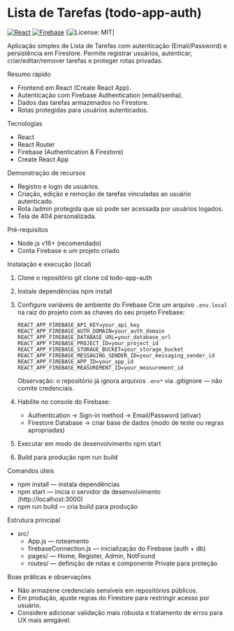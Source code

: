 # Lista de Tarefas (todo-app-auth)

[![React](https://img.shields.io/badge/React-19.1.1-61DAFB?logo=react&logoColor=white)](https://reactjs.org/) [![Firebase](https://img.shields.io/badge/Firebase-12.2.1-FFCA28?logo=firebase&logoColor=black)](https://firebase.google.com/) [![License: MIT](https://img.shields.io/badge/License-MIT-green.svg)]

Aplicação simples de Lista de Tarefas com autenticação (Email/Password) e persistência em Firestore. Permite registrar usuários, autenticar, criar/editar/remover tarefas e proteger rotas privadas.

Resumo rápido
- Frontend em React (Create React App).
- Autenticação com Firebase Authentication (email/senha).
- Dados das tarefas armazenados no Firestore.
- Rotas protegidas para usuários autenticados.

Tecnologias
- React
- React Router
- Firebase (Authentication & Firestore)
- Create React App

Demonstração de recursos
- Registro e login de usuários.
- Criação, edição e remoção de tarefas vinculadas ao usuário autenticado.
- Rota /admin protegida que só pode ser acessada por usuários logados.
- Tela de 404 personalizada.

Pré-requisitos
- Node.js v16+ (recomendado)
- Conta Firebase e um projeto criado

Instalação e execução (local)
1. Clone o repositório
   git clone <seu-repo-url>
   cd todo-app-auth

2. Instale dependências
   npm install

3. Configure variáveis de ambiente do Firebase
   Crie um arquivo `.env.local` na raiz do projeto com as chaves do seu projeto Firebase:

   ```
   REACT_APP_FIREBASE_API_KEY=your_api_key
   REACT_APP_FIREBASE_AUTH_DOMAIN=your_auth_domain
   REACT_APP_FIREBASE_DATABASE_URL=your_database_url
   REACT_APP_FIREBASE_PROJECT_ID=your_project_id
   REACT_APP_FIREBASE_STORAGE_BUCKET=your_storage_bucket
   REACT_APP_FIREBASE_MESSAGING_SENDER_ID=your_messaging_sender_id
   REACT_APP_FIREBASE_APP_ID=your_app_id
   REACT_APP_FIREBASE_MEASUREMENT_ID=your_measurement_id
   ```

   Observação: o repositório já ignora arquivos `.env*` via .gitignore — não comite credenciais.

4. Habilite no console do Firebase:
   - Authentication → Sign-in method → Email/Password (ativar)
   - Firestore Database → criar base de dados (modo de teste ou regras apropriadas)

5. Executar em modo de desenvolvimento
   npm start

6. Build para produção
   npm run build

Comandos úteis
- npm install — instala dependências
- npm start — inicia o servidor de desenvolvimento (http://localhost:3000)
- npm run build — cria build para produção

Estrutura principal
- src/
  - App.js — roteamento
  - firebaseConnection.js — inicialização do Firebase (auth + db)
  - pages/ — Home, Register, Admin, NotFound
  - routes/ — definição de rotas e componente Private para proteção

Boas práticas e observações
- Não armazene credenciais sensíveis em repositórios públicos.
- Em produção, ajuste regras do Firestore para restringir acesso por usuário.
- Considere adicionar validação mais robusta e tratamento de erros para UX mais amigável.
